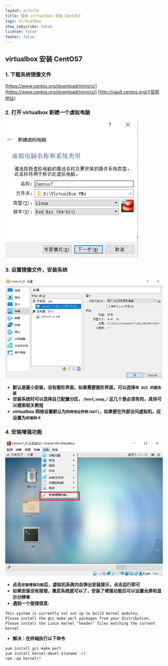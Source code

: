 ```yaml
---
layout: article
title: 使用 virtualbox 安装 CentOS7
tags: VirtualBox
show_subscribe: false
license: false
footer: false
---
```

## virtualbox 安装 CentOS7
### 1. 下载系统镜像文件
  [https://www.centos.org/download/mirrors/](https://www.centos.org/download/mirrors/) 
  [http://vault.centos.org/](官网地址) 

### 2. 打开 virtualbox 新建一个虚拟电脑
  ![image](/assets/images/post_images/newvbox.png)  

### 3. 设置镜像文件，安装系统
  ![image](/assets/images/post_images/setiso.png)  
- **默认是最小安装，没有图形界面，如果需要图形界面，可以选择`带 GUI 的服务器`**
- **安装系统时可以选择自己配置分区，`/boot`,`swap`,`/` 这几个是必须有的，具体可以搜索相关教程**
- **virtualbox 网络设置默认为`网络地址转换(NAT)`，如果要在外部访问虚拟机，应设置为`桥接网卡`**

### 4. 安装增强功能
  ![image](/assets/images/post_images/enhance.png)  
- **点击`安装增强功能`后，虚拟机系统内会弹出安装提示，点击运行即可**
- **如果安装没有报错，重启系统就可以了，安装了增强功能后可以设置全屏和显示分辨率**
- **遇到一个报错信息:**
```
This system is currently not set up to build kernel modules.
Please install the gcc make perl packages from your distribution.
Please install the Linux kernel "header" files matching the current kernel
```
- **解决：在终端执行以下命令**
```
yum install gcc make perl
yum install kernel-devel-$(uname -r)
rpm -qa kernel\*
```